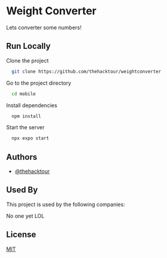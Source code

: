 
# Weight Converter

Lets converter some numbers!
## Run Locally

Clone the project

```bash
  git clone https://github.com/thehacktour/weightconverter
```

Go to the project directory

```bash
  cd mobile
```

Install dependencies

```bash
  npm install
```

Start the server

```bash
  npx expo start
```


## Authors

- [@thehacktour](https://github.com/thehacktour)


## Used By

This project is used by the following companies:

No one yet LOL


## License

[MIT](https://choosealicense.com/licenses/mit/)

